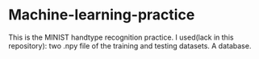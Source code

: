# Machine-learning-practice
This is the MINIST handtype recognition practice.
I used(lack in this repository):
  two .npy file of the training and testing datasets.
  A database.
